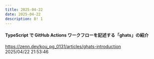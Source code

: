 ```yaml
---
title: 2025-04-22
date: 2025-04-22
description: B! 1
---
```


#### TypeScript で GitHub Actions ワークフローを記述する「ghats」の紹介
https://zenn.dev/kou_pg_0131/articles/ghats-introduction<br>
2025/04/22 21:53:46<br>


